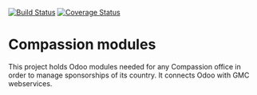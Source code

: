 
[![Build Status](https://travis-ci.org/albertsh/compassion-modules.svg?branch=1.5-devel)](https://travis-ci.org/CompassionCH/compassion-modules)
[![Coverage Status](https://coveralls.io/repos/albertsh/compassion-modules/badge.svg)](https://coveralls.io/r/CompassionCH/compassion-modules)

Compassion modules
==================

This project holds Odoo modules needed for any Compassion office in order to manage sponsorships of its country. It connects Odoo with GMC webservices.
